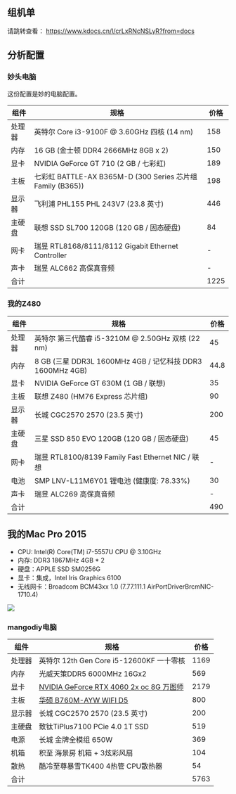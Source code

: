 ## 组机单
请跳转查看： https://www.kdocs.cn/l/crLxRNcNSLyR?from=docs

## 分析配置
### 妙头电脑
这份配置是妙的电脑配置。
<table>
    <thead>
        <tr>
            <th>组件</th>
            <th>规格</th>
            <th>价格</th>
        </tr>
    </thead>
    <tbody>
        <tr>
            <td>处理器</td>
            <td>英特尔 Core i3-9100F @ 3.60GHz 四核 (14 nm)</td>
            <td>158</td>
        </tr>
        <tr>
            <td>内存</td>
            <td>16 GB (金士顿 DDR4 2666MHz 8GB x 2)</td>
            <td>150</td>
        </tr>
        <tr>
            <td>显卡</td>
            <td>NVIDIA GeForce GT 710 (2 GB / 七彩虹)</td>
            <td>189</td>
        </tr>
        <tr>
            <td>主板</td>
            <td>七彩虹 BATTLE-AX B365M-D (300 Series 芯片组 Family (B365))</td>
            <td>198</td>
        </tr>
        <tr>
            <td>显示器</td>
            <td>飞利浦 PHL155 PHL 243V7 (23.8 英寸)</td>
            <td>446</td>
        </tr>
        <tr>
            <td>主硬盘</td>
            <td>联想 SSD SL700 120GB (120 GB / 固态硬盘)</td>
            <td>84</td>
        </tr>
        <tr>
            <td>网卡</td>
            <td>瑞昱 RTL8168/8111/8112 Gigabit Ethernet Controller</td>
            <td>-</td>
        </tr>
        <tr>
            <td>声卡</td>
            <td>瑞昱 ALC662 高保真音频</td>
            <td>-</td>
        </tr>
        <tr>
            <td>合计</td>
            <td></td>
            <td>1225</td>
        </tr>
    </tbody>
</table>

### 我的Z480
<table>
    <thead>
        <tr>
            <th>组件</th>
            <th>规格</th>
            <th>价格</th>
        </tr>
    </thead>
    <tbody>
        <tr>
            <td>处理器</td>
            <td>英特尔 第三代酷睿 i5-3210M @ 2.50GHz 双核 (22 nm)</td>
            <td>45</td>
        </tr>
        <tr>
            <td>内存</td>
            <td>8 GB (三星 DDR3L 1600MHz 4GB / 记忆科技 DDR3 1600MHz 4GB)</td>
            <td>44.8</td>
        </tr>
        <tr>
            <td>显卡</td>
            <td>NVIDIA GeForce GT 630M (1 GB / 联想)</td>
            <td>35</td>
        </tr>
        <tr>
            <td>主板</td>
            <td>联想 Z480 (HM76 Express 芯片组)</td>
            <td>90</td>
        </tr>
        <tr>
            <td>显示器</td>
            <td>长城 CGC2570 2570 (23.5 英寸)</td>
            <td>200</td>
        </tr>
        <tr>
            <td>主硬盘</td>
            <td>三星 SSD 850 EVO 120GB (120 GB / 固态硬盘)</td>
            <td>45</td>
        </tr>
        <tr>
            <td>网卡</td>
            <td>瑞昱 RTL8100/8139 Family Fast Ethernet NIC / 联想</td>
            <td>-</td>
        </tr>
        <tr>
            <td>电池</td>
            <td>SMP LNV-L11M6Y01 锂电池 (健康度: 78.33%)</td>
            <td>30</td>
        </tr>
        <tr>
            <td>声卡</td>
            <td>瑞昱 ALC269 高保真音频</td>
            <td>-</td>
        </tr>
        <tr>
            <td>合计</td>
            <td></td>
            <td>490</td>
        </tr>
    </tbody>
</table>

## 我的Mac Pro 2015
* CPU: Intel(R) Core(TM) i7-5557U CPU @ 3.10GHz
* 内存: DDR3 1867MHz 4GB * 2
* 硬盘：APPLE SSD SM0256G
* 显卡：集成，Intel Iris Graphics 6100
* 无线网卡：Broadcom BCM43xx 1.0 (7.77.111.1 AirPortDriverBrcmNIC-1710.4)

![](https://res.meiflower.top/.netlify/images?url=/compute/macPro2015.png)

### mangodiy电脑
<table>
    <thead>
        <tr>
            <th>组件</th>
            <th>规格</th>
            <th>价格</th>
        </tr>
    </thead>
    <tbody>
        <tr>
            <td>处理器</td>
            <td>英特尔 12th Gen Core i5-12600KF 一十零核</td>
            <td>1169</td>
        </tr>
        <tr>
            <td>内存</td>
            <td>光威天策DDR5 6000MHz 16Gx2</td>
            <td>569</td>
        </tr>
        <tr>
            <td>显卡</td>
            <td><a href="https://hk.msi.com/Graphics-Card/GeForce-RTX-4060-VENTUS-2X-BLACK-8G-OC">NVIDIA GeForce RTX 4060 2x oc 8G 万图师</a></td>
            <td>2179</td>
        </tr>
        <tr>
            <td>主板</td>
            <td><a href="https://www.asus.com.cn/motherboards-components/motherboards/others/b760m-ayw-wifi/" target="_blank">华硕 B760M-AYW WIFI D5</a></td>
            <td>800</td>
        </tr>
        <tr>
            <td>显示器</td>
            <td>长城 CGC2570 2570 (23.5 英寸)</td>
            <td>200</td>
        </tr>
        <tr>
            <td>主硬盘</td>
            <td>致钛TiPlus7100 PCie 4.0 1T SSD</td>
            <td>519</td>
        </tr>
        <tr>
            <td>电源</td>
            <td>长城 金牌全模组 650W</td>
            <td>369</td>
        </tr>
        <tr>
            <td>机箱</td>
            <td>积至 海景房 机箱 + 3炫彩风扇</td>
            <td>104</td>
        </tr>
        <tr>
            <td>散热</td>
            <td>酷冷至尊暴雪TK400 4热管 CPU散热器</td>
            <td>54</td>
        </tr>
        <tr>
            <td>合计</td>
            <td></td>
            <td>5763</td>
        </tr>
    </tbody>
</table>